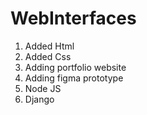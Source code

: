 # WebInterfaces

1. Added Html
2. Added Css
3. Adding portfolio website
4. Adding figma prototype
5. Node JS
6. Django
